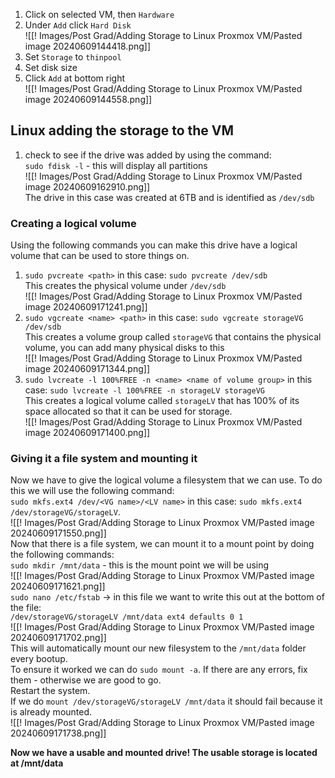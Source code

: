 1. Click on selected VM, then `Hardware`  
2. Under `Add` click `Hard Disk`  
![[! Images/Post Grad/Adding Storage to Linux Proxmox VM/Pasted image 20240609144418.png]]  
3. Set `Storage` to `thinpool`  
4. Set disk size  
5. Click `Add` at bottom right  
![[! Images/Post Grad/Adding Storage to Linux Proxmox VM/Pasted image 20240609144558.png]]  

## Linux adding the storage to the VM  
1. check to see if the drive was added by using the command:  
	`sudo fdisk -l` - this will display all partitions  
![[! Images/Post Grad/Adding Storage to Linux Proxmox VM/Pasted image 20240609162910.png]]  
The drive in this case was created at 6TB and is identified as `/dev/sdb`  

### Creating a logical volume  
Using the following commands you can make this drive have a logical volume that can be used to store things on.  
1. `sudo pvcreate <path>` in this case: `sudo pvcreate /dev/sdb`  
This creates the physical volume under `/dev/sdb`  
![[! Images/Post Grad/Adding Storage to Linux Proxmox VM/Pasted image 20240609171241.png]]  
2. `sudo vgcreate <name> <path>` in this case: `sudo vgcreate storageVG /dev/sdb`  
This creates a volume group called `storageVG` that contains the physical volume, you can add many physical disks to this  
![[! Images/Post Grad/Adding Storage to Linux Proxmox VM/Pasted image 20240609171344.png]]  
3. `sudo lvcreate -l 100%FREE -n <name> <name of volume group>` in this case: `sudo lvcreate -l 100%FREE -n storageLV storageVG`  
This creates a logical volume called `storageLV` that has 100% of its space allocated so that it can be used for storage.  
![[! Images/Post Grad/Adding Storage to Linux Proxmox VM/Pasted image 20240609171400.png]]  

### Giving it a file system and mounting it  
Now we have to give the logical volume a filesystem that we can use. To do this we will use the following command:  
`sudo mkfs.ext4 /dev/<VG name>/<LV name>` in this case: `sudo mkfs.ext4 /dev/storageVG/storageLV`.  
![[! Images/Post Grad/Adding Storage to Linux Proxmox VM/Pasted image 20240609171550.png]]  
Now that there is a file system, we can mount it to a mount point by doing the following commands:  
`sudo mkdir /mnt/data` - this is the mount point we will be using  
![[! Images/Post Grad/Adding Storage to Linux Proxmox VM/Pasted image 20240609171621.png]]  
`sudo nano /etc/fstab` -> in this file we want to write this out at the bottom of the file:  
`/dev/storageVG/storageLV /mnt/data ext4 defaults 0 1`  
![[! Images/Post Grad/Adding Storage to Linux Proxmox VM/Pasted image 20240609171702.png]]  
This will automatically mount our new filesystem to the `/mnt/data` folder every bootup.  
To ensure it worked we can do `sudo mount -a`. If there are any errors, fix them - otherwise we are good to go.  
Restart the system.  
If we do `mount /dev/storageVG/storageLV /mnt/data` it should fail because it is already mounted.  
![[! Images/Post Grad/Adding Storage to Linux Proxmox VM/Pasted image 20240609171738.png]]  

**Now we have a usable and mounted drive! The usable storage is located at /mnt/data**